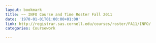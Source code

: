 ```yaml
---
layout: bookmark
title: ~~ INFO Course and Time Roster Fall 2011
date: '1970-01-01T01:00:00+01:00'
link: http://registrar.sas.cornell.edu/courses/roster/FA11/INFO/
categories: Coursework

---
```

